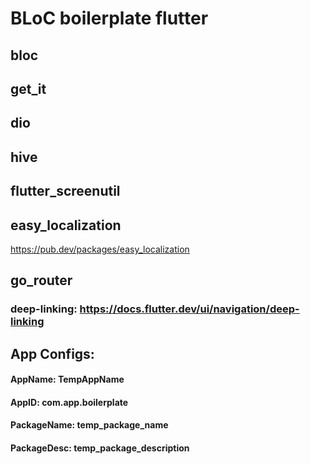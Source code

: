 # BLoC boilerplate flutter

## bloc
## get_it
## dio
## hive
## flutter_screenutil
## easy_localization
https://pub.dev/packages/easy_localization

## go_router
### deep-linking: https://docs.flutter.dev/ui/navigation/deep-linking
 
## App Configs:
#### AppName: TempAppName
#### AppID: com.app.boilerplate
#### PackageName: temp_package_name
#### PackageDesc: temp_package_description